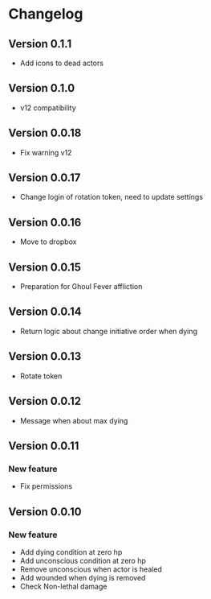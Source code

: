 # Changelog

## Version 0.1.1
- Add icons to dead actors

## Version 0.1.0
- v12 compatibility

## Version 0.0.18
- Fix warning v12

## Version 0.0.17
- Change login of rotation token, need to update settings

## Version 0.0.16
- Move to dropbox

## Version 0.0.15
- Preparation for Ghoul Fever affliction

## Version 0.0.14
- Return logic about change initiative order when dying

## Version 0.0.13
- Rotate token

## Version 0.0.12
- Message when about max dying

## Version 0.0.11

### New feature
- Fix permissions

## Version 0.0.10

### New feature
- Add dying condition at zero hp
- Add unconscious condition at zero hp
- Remove unconscious when actor is healed
- Add wounded when dying is removed
- Check  Non-lethal damage